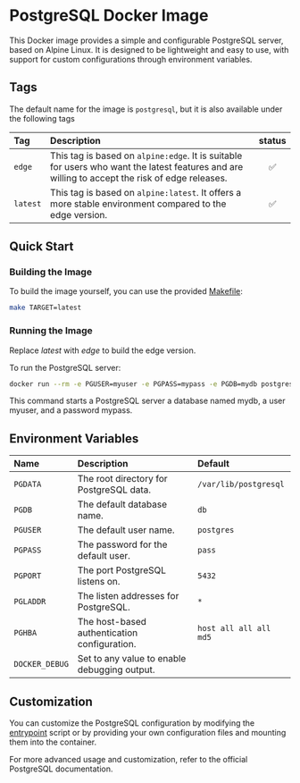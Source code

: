 # PostgreSQL Docker Image

This Docker image provides a simple and configurable PostgreSQL server, based on
Alpine Linux. It is designed to be lightweight and easy to use, with support for
custom configurations through environment variables.

## Tags

The default name for the image is `postgresql`, but it is also available under
the following tags

Tag|Description|status|
|:-|:-|:-:|
|`edge`|This tag is based on `alpine:edge`. It is suitable for users who want the latest features and are willing to accept the risk of edge releases.|✅|
|`latest`|This tag is based on `alpine:latest`. It offers a more stable environment compared to the edge version.|✅|

## Quick Start

### Building the Image

To build the image yourself, you can use the provided [Makefile](Makefile):

```bash
make TARGET=latest
```

### Running the Image

Replace *latest* with *edge* to build the edge version.

To run the PostgreSQL server:

```bash
docker run --rm -e PGUSER=myuser -e PGPASS=mypass -e PGDB=mydb postgresql:latest
```

This command starts a PostgreSQL server a database named mydb, a user myuser, and a password mypass.

## Environment Variables

|Name|Description|Default|
|:-|:-|:-|
|`PGDATA`|The root directory for PostgreSQL data.|`/var/lib/postgresql`|
|`PGDB`|The default database name.|`db`|
|`PGUSER`|The default user name.|`postgres`|
|`PGPASS`|The password for the default user.|`pass`|
|`PGPORT`|The port PostgreSQL listens on.|`5432`|
|`PGLADDR`|The listen addresses for PostgreSQL.|`*`|
|`PGHBA`|The host-based authentication configuration.|`host all all all md5`|
|`DOCKER_DEBUG`|Set to any value to enable debugging output.||

## Customization

You can customize the PostgreSQL configuration by modifying the [entrypoint](entrypoint) script or by providing your own configuration files and mounting them into the container.

For more advanced usage and customization, refer to the official PostgreSQL documentation.
